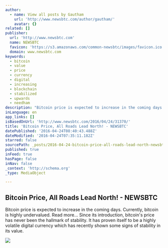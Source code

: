 ```yaml
---
author:
  - name: View all posts by Gautham
    url: 'http://www.newsbtc.com/author/gautham/'
    avatar: {}
related: []
publisher:
  url: 'http://www.newsbtc.com'
  name: NEWSBTC
  favicon: 'https://s3.amazonaws.com/common-newsbtc/images/favicon.ico'
  domain: www.newsbtc.com
keywords:
  - bitcoin
  - value
  - price
  - currency
  - digital
  - increasing
  - blockchain
  - stabilized
  - upwards
  - needham
description: "Bitcoin price is expected to increase in the coming days. Currently, bitcoin is highly undervalued. Read more... Since its introduction, bitcoin's price has never been the hallmark of stability. It has proven itself to be a highly volatile digital currency which has recently shown some signs of stability in its value."
inLanguage: en
app_links: []
isBasedOnUrl: 'http://www.newsbtc.com/2016/04/24/31370/'
title: 'Bitcoin Price, All Roads Lead North! - NEWSBTC'
datePublished: '2016-04-24T08:40:43.488Z'
dateModified: '2016-04-24T07:35:11.182Z'
starred: false
sourcePath: _posts/2016-04-24-bitcoin-price-all-roads-lead-north-newsbtc.md
published: true
inFeed: true
hasPage: false
inNav: false
_context: 'http://schema.org'
_type: MediaObject

---
```

<article style=""><h1>Bitcoin Price, All Roads Lead North! - NEWSBTC</h1><p>Bitcoin price is expected to increase in the coming days. Currently, bitcoin is highly undervalued. Read more... Since its introduction, bitcoin's price has never been the hallmark of stability. It has proven itself to be a highly volatile digital currency which has recently shown some signs of stability in its value.</p><img src="http://s3.amazonaws.com/main-newsbtc-images/2016/04/23190152/15009057424_be02783b44_z.jpg" /></article>